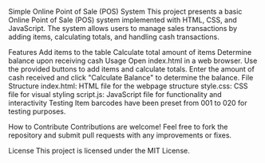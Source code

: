 Simple Online Point of Sale (POS) System
This project presents a basic Online Point of Sale (POS) system implemented with HTML, CSS, and JavaScript. The system allows users to manage sales transactions by adding items, calculating totals, and handling cash transactions.

Features
Add items to the table
Calculate total amount of items
Determine balance upon receiving cash
Usage
Open index.html in a web browser.
Use the provided buttons to add items and calculate totals.
Enter the amount of cash received and click "Calculate Balance" to determine the balance.
File Structure
index.html: HTML file for the webpage structure
style.css: CSS file for visual styling
script.js: JavaScript file for functionality and interactivity
Testing
Item barcodes have been preset from 001 to 020 for testing purposes.

How to Contribute
Contributions are welcome! Feel free to fork the repository and submit pull requests with any improvements or fixes.

License
This project is licensed under the MIT License.


